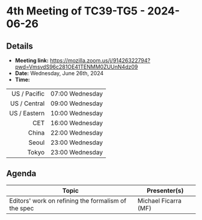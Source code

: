 # 4th Meeting of TC39-TG5 - 2024-06-26

## Details
- **Meeting link:** https://mozilla.zoom.us/j/91426322794?pwd=VmsvdS96c281OE41TENMM0ZUUnN4dz09
- **Date:** Wednesday, June 26th, 2024
- **Time:**
  
|              |                 |
| -----------: | --------------- |
| US / Pacific | 07:00 Wednesday |
| US / Central | 09:00 Wednesday |
| US / Eastern | 10:00 Wednesday |
|          CET | 16:00 Wednesday |
|        China | 22:00 Wednesday |
|        Seoul | 23:00 Wednesday  |
|        Tokyo | 23:00 Wednesday  |



## Agenda
|Topic|Presenter(s)|
|-----|------------|
Editors' work on refining the formalism of the spec|Michael Ficarra (MF)|
